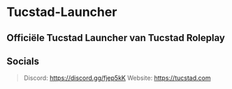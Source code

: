 # Tucstad-Launcher
## Officiële Tucstad Launcher van Tucstad Roleplay


## Socials
> Discord: https://discord.gg/fjep5kK
> Website: https://tucstad.com
